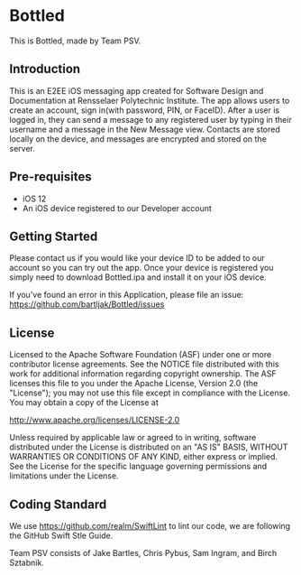 # Bottled

This is Bottled, made by Team PSV.

Introduction
------------

This is an E2EE iOS messaging app created for Software Design and Documentation at Rensselaer Polytechnic Institute. 
The app allows users to create an account, sign in(with password, PIN, or FaceID). After a user is logged in, they can 
send a message to any registered user by typing in their username and a message in the New Message view. Contacts
are stored locally on the device, and messages are encrypted and stored on the server. 

Pre-requisites
--------------

- iOS 12
- An iOS device registered to our Developer account

Getting Started
---------------

Please contact us if you would like your device ID to be added to our account so you can try out the app.
Once your device is registered you simply need to download Bottled.ipa and install it on your iOS device.

If you've found an error in this Application, please file an issue:
https://github.com/bartljak/Bottled/issues

License
-------

Licensed to the Apache Software Foundation (ASF) under one or more contributor
license agreements.  See the NOTICE file distributed with this work for
additional information regarding copyright ownership.  The ASF licenses this
file to you under the Apache License, Version 2.0 (the "License"); you may not
use this file except in compliance with the License.  You may obtain a copy of
the License at

http://www.apache.org/licenses/LICENSE-2.0

Unless required by applicable law or agreed to in writing, software
distributed under the License is distributed on an "AS IS" BASIS, WITHOUT
WARRANTIES OR CONDITIONS OF ANY KIND, either express or implied.  See the
License for the specific language governing permissions and limitations under
the License.

Coding Standard
-------
We use https://github.com/realm/SwiftLint to lint our code, we are following the GitHub Swift Stle Guide. 



Team PSV consists of Jake Bartles, Chris Pybus, Sam Ingram, and Birch Sztabnik.
